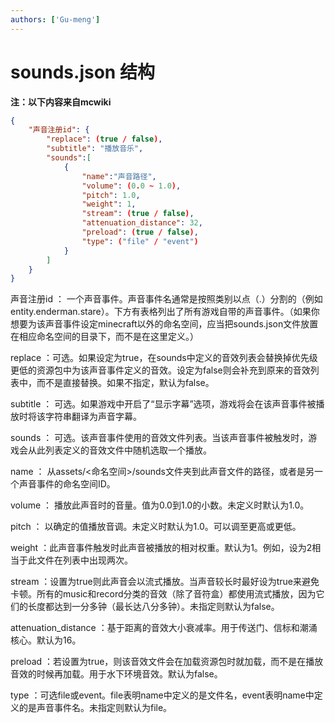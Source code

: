 ```yaml
---
authors: ['Gu-meng']
---
```

# sounds.json 结构
**注：以下内容来自mcwiki**
```json
{
    "声音注册id": {
        "replace": (true / false),
        "subtitle": "播放音乐",
        "sounds":[
            {
                "name":"声音路径",
                "volume": (0.0 ~ 1.0),
                "pitch": 1.0,
                "weight": 1,
                "stream": (true / false),
                "attenuation_distance": 32,
                "preload": (true / false),
                "type": ("file" / "event")
            }
        ]
    }
}
```
声音注册id ： 一个声音事件。声音事件名通常是按照类别以点（.）分割的（例如entity.enderman.stare）。下方有表格列出了所有游戏自带的声音事件。（如果你想要为该声音事件设定minecraft以外的命名空间，应当把sounds.json文件放置在相应命名空间的目录下，而不是在这里定义。）

replace ：可选。如果设定为true，在sounds中定义的音效列表会替换掉优先级更低的资源包中为该声音事件定义的音效。设定为false则会补充到原来的音效列表中，而不是直接替换。如果不指定，默认为false。

subtitle ： 可选。如果游戏中开启了“显示字幕”选项，游戏将会在该声音事件被播放时将该字符串翻译为声音字幕。

sounds ： 可选。该声音事件使用的音效文件列表。当该声音事件被触发时，游戏会从此列表定义的音效文件中随机选取一个播放。

name ： 从assets/<命名空间>/sounds文件夹到此声音文件的路径，或者是另一个声音事件的命名空间ID。

volume ： 播放此声音时的音量。值为0.0到1.0的小数。未定义时默认为1.0。

pitch ： 以确定的值播放音调。未定义时默认为1.0。可以调至更高或更低。

weight ：此声音事件触发时此声音被播放的相对权重。默认为1。例如，设为2相当于此文件在列表中出现两次。

stream ：设置为true则此声音会以流式播放。当声音较长时最好设为true来避免卡顿。所有的music和record分类的音效（除了音符盒）都使用流式播放，因为它们的长度都达到一分多钟（最长达八分多钟）。未指定则默认为false。

attenuation_distance ：基于距离的音效大小衰减率。用于传送门、信标和潮涌核心。默认为16。

preload ：若设置为true，则该音效文件会在加载资源包时就加载，而不是在播放音效的时候再加载。用于水下环境音效。默认为false。

type ：可选file或event。file表明name中定义的是文件名，event表明name中定义的是声音事件名。未指定则默认为file。